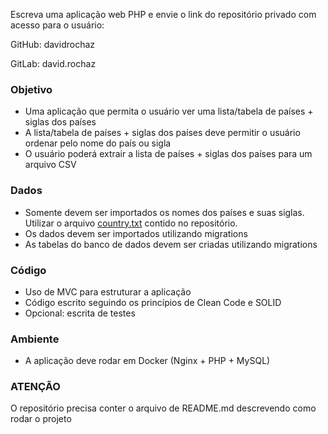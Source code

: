 Escreva uma aplicação web PHP e envie o link do repositório privado com acesso para o usuário:

GitHub: davidrochaz

GitLab: david.rochaz

### Objetivo

* Uma aplicação que permita o usuário ver uma lista/tabela de países + siglas dos países
* A lista/tabela de países + siglas dos países deve permitir o usuário ordenar pelo nome do país ou sigla
* O usuário poderá extrair a lista de países + siglas dos países para um arquivo CSV


### Dados

* Somente devem ser importados os nomes dos países e suas siglas. Utilizar o arquivo [country.txt](https://raw.githubusercontent.com/davidrochaz/arizona-test-dev-php/main/country.txt) contido no repositório.
* Os dados devem ser importados utilizando migrations
* As tabelas do banco de dados devem ser criadas utilizando migrations


### Código

* Uso de MVC para estruturar a aplicação
* Código escrito seguindo os princípios de Clean Code e SOLID
* Opcional: escrita de testes


### Ambiente

* A aplicação deve rodar em Docker (Nginx + PHP + MySQL)


### ATENÇÃO

O repositório precisa conter o arquivo de README.md descrevendo como rodar o projeto